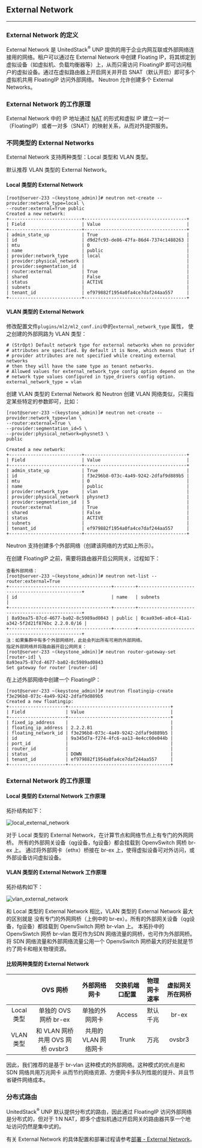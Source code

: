 ## External Network

---

### External Network 的定义
 
 External Network 是 UnitedStack<sup>®</sup> UNP 提供的用于企业内网互联或外部网络连接用的网络。租户可以通过在 External Network 中创建
Floating IP，将其绑定到虚拟设备（如虚拟机、负载均衡器等）上，从而只需访问 FloatingIP 即可访问租户的虚拟设备。通过在虚拟路由器上开启网关并开启 SNAT（默认开启）即可多个虚拟机共用 FloatingIP 访问外部网络。
Neutron 允许创建多个 External Networks。

### External Network 的工作原理

 External Network 中的 IP 地址通过 [NAT](https://en.wikipedia.org/wiki/Network_address_translation)
的形式和虚拟 IP 建立一对一（FloatingIP）或者一对多（SNAT）的映射关系，从而对外提供服务。

### 不同类型的 External Networks

 External Network 支持两种类型：Local 类型和 VLAN 类型。

 默认推荐 VLAN 类型的 External Network。

#### Local 类型的 External Network

```
[root@server-233 ~(keystone_admin)]# neutron net-create --provider:network_type=local \
--router:external=True public
Created a new network:
+---------------------------+--------------------------------------+
| Field                     | Value                                |
+---------------------------+--------------------------------------+
| admin_state_up            | True                                 |
| id                        | d9d2fc93-de86-47fa-86d4-7374c1488263 |
| mtu                       | 0                                    |
| name                      | public                               |
| provider:network_type     | local                                |
| provider:physical_network |                                      |
| provider:segmentation_id  |                                      |
| router:external           | True                                 |
| shared                    | False                                |
| status                    | ACTIVE                               |
| subnets                   |                                      |
| tenant_id                 | ef979882f1954a0fa4ce7daf244aa557     |
+---------------------------+--------------------------------------+
```

#### VLAN 类型的 External Network
 修改配置文件`plugins/ml2/ml2_conf.ini`中的`external_network_type` 属性，
 使之创建的外部网路为 VLAN 类型：
 ```
 # (StrOpt) Default network type for external networks when no provider
 # attributes are specified. By default it is None, which means that if
 # provider attributes are not specified while creating external networks
 # then they will have the same type as tenant networks.
 # Allowed values for external_network_type config option depend on the
 # network type values configured in type_drivers config option.
 external_network_type = vlan
 ```
 创建 VLAN 类型的 External Network 和 Neutron 创建 VLAN 网络类似，只需指定某些特定的参数即可，比如：

```
[root@server-233 ~(keystone_admin)]# neutron net-create --provider:network_type=vlan \
--router:external=True \
--provider:segmentation_id=5 \
--provider:physical_network=physnet3 \
public

Created a new network:
+---------------------------+--------------------------------------+
| Field                     | Value                                |
+---------------------------+--------------------------------------+
| admin_state_up            | True                                 |
| id                        | f3e296b8-073c-4a49-9242-2dfaf9d889b5 |
| mtu                       | 0                                    |
| name                      | public                               |
| provider:network_type     | vlan                                 |
| provider:physical_network | physnet3                             |
| provider:segmentation_id  | 5                                    |
| router:external           | True                                 |
| shared                    | False                                |
| status                    | ACTIVE                               |
| subnets                   |                                      |
| tenant_id                 | ef979882f1954a0fa4ce7daf244aa557     |
+---------------------------+--------------------------------------+
```

Neutron 支持创建多个外部网络（创建该网络的方式如上所示）。

在创建 FloatingIP 之前，需要将路由器开启公网网关，过程如下：
```
查看外部网络：
[root@server-233 ~(keystone_admin)]# neutron net-list --router:external=True
+--------------------------------------+--------+-------------------------------------------------+
| id                                   | name   | subnets                                         |
+--------------------------------------+--------+-------------------------------------------------+
| 8a93ea75-87cd-4677-ba02-8c5989ad0843 | public | 0caa93e6-a8c4-41a1-a342-5f2d21f876bc 2.2.0.0/16 |
+--------------------------------------+--------+-------------------------------------------------+
注：如果集群中有多个外部网络时，此处会列出所有可用的外部网络。
指定外部网络并将路由器开启公网网关：
[root@server-233 ~(keystone_admin)]# neutron router-gateway-set [router-id] \
8a93ea75-87cd-4677-ba02-8c5989ad0843
Set gateway for router [router-id]
```

在上述外部网络中创建一个 FloatingIP：
```
[root@server-233 ~(keystone_admin)]# neutron floatingip-create f3e296b8-073c-4a49-9242-2dfaf9d889b5
Created a new floatingip:
+---------------------+--------------------------------------+
| Field               | Value                                |
+---------------------+--------------------------------------+
| fixed_ip_address    |                                      |
| floating_ip_address | 2.2.2.81                             |
| floating_network_id | f3e296b8-073c-4a49-9242-2dfaf9d889b5 |
| id                  | 9a345d7a-f274-4fc6-aa13-4e4cc60e044b |
| port_id             |                                      |
| router_id           |                                      |
| status              | DOWN                                 |
| tenant_id           | ef979882f1954a0fa4ce7daf244aa557     |
+---------------------+--------------------------------------+
```

### External Network 的工作原理

#### Local 类型的 External Network 工作原理

拓扑结构如下：

 ![local_external_network][1]

对于 Local 类型的 External Network，在计算节点和网络节点上有专门的外网网桥。
所有的外部网关设备（qg设备，fg设备）都会挂载到 OpenvSwitch 网桥 br-ex 上。
通过将外部网卡（ethx）桥接在 br-ex 上，使得虚拟设备可对外访问，或外部设备访问虚拟设备。


#### VLAN 类型的 External Network 工作原理

拓扑结构如下：

 ![vlan_external_network][2]

和 Local 类型的 External Network 相比，VLAN 类型的 External Network 最大的区别就是
没有专门的外网网桥（上例中的 br-ex）。所有的外部网关设备（qg设备，fg设备）都挂载到 OpenvSwitch 网桥 br-vlan 上。
本拓扑中的 OpenvSiwtch 网桥 br-vlan 既可作为SDN 网络流量的网桥，也可作为外部网桥。
将 SDN 网络流量和外部网络流量公用一个 OpenvSwitch
网桥最大的好处就是节约了网卡和相关物理资源。


#### 比较两种类型的 External Network

|| OVS 网桥 |外部网络网卡| 交换机端口配置 |物理网卡速率|虚拟网关所在网桥|
|:-:|:-:|:-:|:-:|:-:|:-:|
|Local 类型|单独的 OVS 网桥 br-ex|单独的外网网卡|Access|默认千兆|br-ex|
|VLAN 类型|和 VLAN 网桥共用 OVS 网桥 ovsbr3|共用的 VLAN 网络网卡|Trunk|万兆|ovsbr3|

因此，我们推荐的是基于 br-vlan 这种模式的外部网络。这种模式的优点是和 SDN 网络共用万兆网卡
从而节约网络资源、方便网卡多队列性能的提升、并且节省硬件网络成本。

### 分布式路由

UnitedStack<sup>®</sup> UNP 默认提供分布式的路由，因此通过 FloatingIP 访问外部网络是分布式的，但对于 1:N NAT，即多个虚拟机通过开启网关的路由器共享一个地址访问仍然是集中式的。


 有关 External Network 的具体配置和部署过程请参考[部署 - External Network](../deployment/external_network.md)。

[1]: ../../images/architecture/local_external_network.png
[2]: ../../images/architecture/vlan_external_network.png
